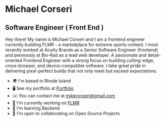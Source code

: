 Michael Corseri
================================

Software Engineer ( Front End )
-------------------------------

Hey there! My name is Michael Corseri and I am a frontend engineer currently building FLMR - a marketplace for extreme sports content. I most recently worked at Acuity Brands as a Senior Software Engineer (frontend) and previously at Bio-Rad as a lead web developer. A passionate and detail-oriented Frontend Engineer with a strong focus on building cutting-edge, cross-browser, and device-compatible software. I take great pride in delivering pixel-perfect builds that not only meet but exceed expectations.

* 🌍  I'm based in Rhode Island
* 🖥️  See my portfolio at [Portfolio](http://www.corseri.com)
* ✉️  You can contact me at [mikecorseri@gmail.com](mailto:mikecorseri@gmail.com)
* 🚀  I'm currently working on [FLMR](http://www.flmr.app)
* 🧠  I'm learning Backend
* 🤝  I'm open to collaborating on Open Source Projects

